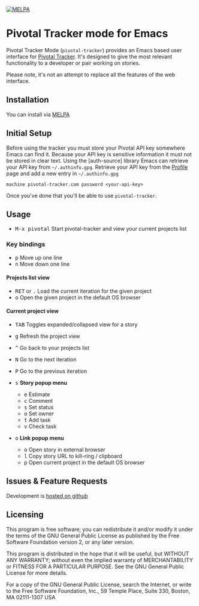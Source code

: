 [![MELPA](http://melpa.org/packages/pivotal-tracker-badge.svg)](http://melpa.org/#/pivotal-tracker)

# Pivotal Tracker mode for Emacs

Pivotal Tracker Mode (`pivotal-tracker`) provides an Emacs based user
interface for [Pivotal Tracker](https://www.pivotaltracker.com).  It's
designed to give the most relevant functionality to a developer or pair
working on stories.

Please note, it's not an attempt to replace all the features of the
web interface.

## Installation

You can install via [MELPA](http://melpa.milkbox.net/#/pivotal-tracker)

## Initial Setup

Before using the tracker you must store your Pivotal API key somewhere Emacs
can find it. Because your API key is sensitive information it must not be
stored in clear text. Using the [auth-source] library Emacs can retrieve your
API key from `~/.authinfo.gpg`. Retrieve your API key from the
[Profile](https://www.pivotaltracker.com/profile) page and add a new entry in
`~/.authinfo.gpg`

```
machine pivotal-tracker.com password <your-api-key>
```

Once you've done that you'll be able to use `pivotal-tracker`.

## Usage

- <kbd>M-x pivotal</kbd> Start pivotal-tracker and view your current projects list

### Key bindings

- <kbd>p</kbd> Move up one line
- <kbd>n</kbd> Move down one line

#### Projects list view

- <kbd>RET</kbd> or <kbd>.</kbd> Load the current iteration for the given project
- <kbd>o</kbd> Open the given project in the default OS browser

#### Current project view

- <kbd>TAB</kbd> Toggles expanded/collapsed view for a story
- <kbd>g</kbd> Refresh the project view
- <kbd>^</kbd> Go back to your projects list
- <kbd>N</kbd> Go to the next iteration
- <kbd>P</kbd> Go to the previous iteration

- <kbd>s</kbd> **Story popup menu**
    - <kbd>e</kbd> Estimate
    - <kbd>c</kbd> Comment
    - <kbd>s</kbd> Set status
    - <kbd>o</kbd> Set owner
    - <kbd>t</kbd> Add task
    - <kbd>v</kbd> Check task

- <kbd>o</kbd> **Link popup menu**
    - <kbd>o</kbd> Open story in external browser
    - <kbd>l</kbd> Copy story URL to kill-ring / clipboard
    - <kbd>p</kbd> Open current project in the default OS browser

## Issues & Feature Requests

Development is [hosted on github](https://github.com/jxa/pivotal-tracker)

## Licensing

This program is free software; you can redistribute it and/or
modify it under the terms of the GNU General Public License as
published by the Free Software Foundation version 2, or any later version.

This program is distributed in the hope that it will be useful, but
WITHOUT ANY WARRANTY; without even the implied warranty of
MERCHANTABILITY or FITNESS FOR A PARTICULAR PURPOSE.  See the GNU
General Public License for more details.

For a copy of the GNU General Public License, search the Internet,
or write to the Free Software Foundation, Inc., 59 Temple Place,
Suite 330, Boston, MA 02111-1307 USA
